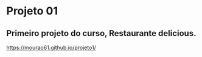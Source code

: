 # Projeto 01
## Primeiro projeto do curso, Restaurante delicious.

https://mourao61.github.io/projeto1/
